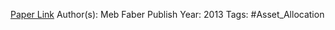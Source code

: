 
[Paper Link](https://papers.ssrn.com/sol3/papers.cfm?abstract_id=962461)
Author(s): Meb Faber
Publish Year: 2013
Tags: #Asset_Allocation 